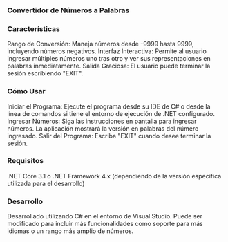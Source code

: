 ### Convertidor de Números a Palabras

### Características
Rango de Conversión: Maneja números desde -9999 hasta 9999, incluyendo números negativos.
Interfaz Interactiva: Permite al usuario ingresar múltiples números uno tras otro y ver sus representaciones en palabras inmediatamente.
Salida Graciosa: El usuario puede terminar la sesión escribiendo "EXIT".

### Cómo Usar
Iniciar el Programa: Ejecute el programa desde su IDE de C# o desde la línea de comandos si tiene el entorno de ejecución de .NET configurado.
Ingresar Números: Siga las instrucciones en pantalla para ingresar números. La aplicación mostrará la versión en palabras del número ingresado.
Salir del Programa: Escriba "EXIT" cuando desee terminar la sesión.

### Requisitos
.NET Core 3.1 o .NET Framework 4.x (dependiendo de la versión específica utilizada para el desarrollo)

### Desarrollo
Desarrollado utilizando C# en el entorno de Visual Studio. Puede ser modificado para incluir más funcionalidades como soporte para más idiomas o un rango más amplio de números.



